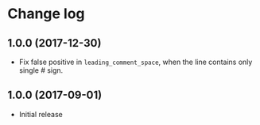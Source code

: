 # Change log

## 1.0.0 (2017-12-30)

* Fix false positive in `leading_comment_space`, when the line contains only single # sign.

## 1.0.0 (2017-09-01)

* Initial release
